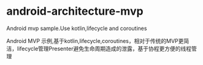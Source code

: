 # android-architecture-mvp
Android mvp sample.Use kotlin,lifecycle and coroutines

Android MVP 示例,基于kotlin,lifecycle,coroutines，相对于传统的MVP更简洁，lifecycle管理Presenter避免生命周期造成的泄露，基于协程更方便的线程管理



